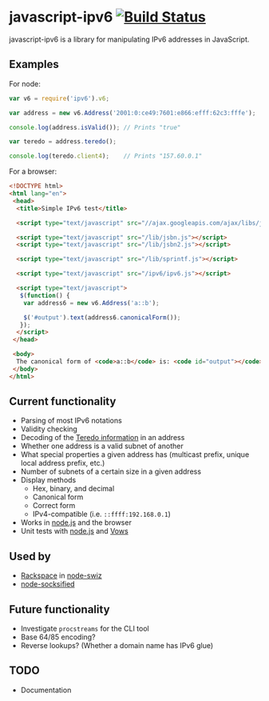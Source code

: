 javascript-ipv6 [![Build Status](https://secure.travis-ci.org/beaugunderson/javascript-ipv6.png?branch=master)](http://travis-ci.org/beaugunderson/javascript-ipv6)
===============

javascript-ipv6 is a library for manipulating IPv6 addresses in JavaScript.

Examples
--------

For node:

```js
var v6 = require('ipv6').v6;

var address = new v6.Address('2001:0:ce49:7601:e866:efff:62c3:fffe');

console.log(address.isValid()); // Prints "true"

var teredo = address.teredo();

console.log(teredo.client4);    // Prints "157.60.0.1"
```

For a browser:

```html
<!DOCTYPE html>
<html lang="en">
 <head>
  <title>Simple IPv6 test</title>

  <script type="text/javascript" src="//ajax.googleapis.com/ajax/libs/jquery/1.7.1/jquery.min.js"></script>

  <script type="text/javascript" src="/lib/jsbn.js"></script>
  <script type="text/javascript" src="/lib/jsbn2.js"></script>

  <script type="text/javascript" src="/lib/sprintf.js"></script>

  <script type="text/javascript" src="/ipv6/ipv6.js"></script>

  <script type="text/javascript">
   $(function() {
    var address6 = new v6.Address('a::b');

    $('#output').text(address6.canonicalForm());
   });
  </script>
 </head>

 <body>
  The canonical form of <code>a::b</code> is: <code id="output"></code>
 </body>
</html>
```

Current functionality
---------------------

-    Parsing of most IPv6 notations
-    Validity checking
-    Decoding of the [Teredo information](http://en.wikipedia.org/wiki/Teredo_tunneling#IPv6_addressing) in an address
-    Whether one address is a valid subnet of another
-    What special properties a given address has (multicast prefix, unique local address prefix, etc.)
-    Number of subnets of a certain size in a given address
-    Display methods
     -    Hex, binary, and decimal
     -    Canonical form
     -    Correct form
     -    IPv4-compatible (i.e. `::ffff:192.168.0.1`)
-    Works in [node.js](http://nodejs.org/) and the browser
-    Unit tests with [node.js](http://nodejs.org/) and [Vows](http://vowsjs.org/)

Used by
-------

-    [Rackspace](http://www.rackspace.com/) in [node-swiz](https://github.com/racker/node-swiz)
-    [node-socksified](https://github.com/vially/node-socksified)

Future functionality
--------------------

-    Investigate `procstreams` for the CLI tool
-    Base 64/85 encoding?
-    Reverse lookups? (Whether a domain name has IPv6 glue)

TODO
----

-    Documentation
